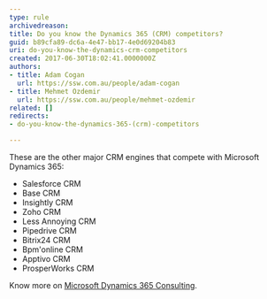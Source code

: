 ```yaml
---
type: rule
archivedreason: 
title: Do you know the Dynamics 365 (CRM) competitors?
guid: b89cfa89-dc6a-4e47-bb17-4e0d69204b83
uri: do-you-know-the-dynamics-crm-competitors
created: 2017-06-30T18:02:41.0000000Z
authors:
- title: Adam Cogan
  url: https://ssw.com.au/people/adam-cogan
- title: Mehmet Ozdemir
  url: https://ssw.com.au/people/mehmet-ozdemir
related: []
redirects:
- do-you-know-the-dynamics-365-(crm)-competitors

---
```


These are the other major CRM engines that compete with Microsoft Dynamics 365:

* Salesforce CRM
* Base CRM
* Insightly CRM
* Zoho CRM
* Less Annoying CRM
* Pipedrive CRM
* Bitrix24 CRM
* Bpm'online CRM
* Apptivo CRM
* ProsperWorks CRM


<!--endintro-->

Know more on [Microsoft Dynamics 365 Consulting](https&#58;//www.ssw.com.au/ssw/Consulting/Dynamics365.aspx).
